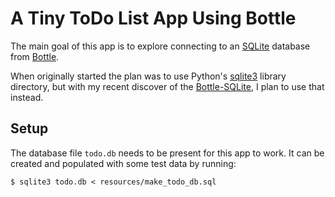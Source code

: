 # A Tiny ToDo List App Using Bottle

The main goal of this app is to explore connecting to an
[SQLite](https://en.wikipedia.org/wiki/SQLite) database from
[Bottle](https://bottlepy.org/docs/stable/).

When originally started the plan was to use Python's
[sqlite3](https://docs.python.org/3/library/sqlite3.html) library directory,
but with my recent discover of the
[Bottle-SQLite](https://bottlepy.org/docs/stable/plugins/sqlite.html), I plan
to use that instead.


## Setup

The database file ``todo.db`` needs to be present for this app to work. It
can be created and populated with some test data by running:
```
$ sqlite3 todo.db < resources/make_todo_db.sql
```
